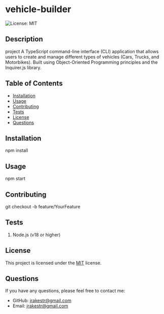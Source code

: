 # vehicle-builder
![License: MIT](https://img.shields.io/badge/License-MIT-yellow.svg)

## Description

project A TypeScript command-line interface (CLI) application that allows users to create and manage different types of vehicles (Cars, Trucks, and Motorbikes). Built using Object-Oriented Programming principles and the Inquirer.js library.

## Table of Contents

- [Installation](#installation)
- [Usage](#usage)
- [Contributing](#contributing)
- [Tests](#tests)
- [License](#license)
- [Questions](#questions)

## Installation

npm install

## Usage

npm start

## Contributing

git checkout -b feature/YourFeature

## Tests

1. Node.js (v18 or higher)

## License

This project is licensed under the [MIT](https://opensource.org/licenses/MIT) license.


## Questions

If you have any questions, please feel free to contact me:

- GitHub: [jrakestr@gmail.com](https://github.com/jrakestr@gmail.com)
- Email: jrakestr@gmail.com
